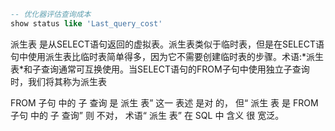 
```sql
-- 优化器评估查询成本
show status like 'Last_query_cost'
```
派生表 是从SELECT语句返回的虚拟表。派生表类似于临时表，但是在SELECT语句中使用派生表比临时表简单得多，因为它不需要创建临时表的步骤。术语:\*派生表\*和子查询通常可互换使用。当SELECT语句的FROM子句中使用独立子查询时，我们将其称为派生表

FROM 子句 中的 子 查询 是 派生 表” 这一 表述 是对 的， 但“ 派生 表 是 FROM 子句 中的 子 查询” 则 不对， 术语“ 派生 表” 在 SQL 中 含义 很 宽泛。

